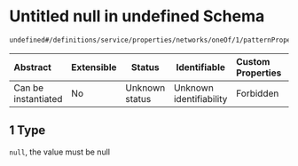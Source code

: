 # Untitled null in undefined Schema

```txt
undefined#/definitions/service/properties/networks/oneOf/1/patternProperties/^[a-zA-Z0-9._-]+$/oneOf/1
```




| Abstract            | Extensible | Status         | Identifiable            | Custom Properties | Additional Properties | Access Restrictions | Defined In                                                                  |
| :------------------ | ---------- | -------------- | ----------------------- | :---------------- | --------------------- | ------------------- | --------------------------------------------------------------------------- |
| Can be instantiated | No         | Unknown status | Unknown identifiability | Forbidden         | Allowed               | none                | [config_schema_v3.9.json\*](config_schema_v3.9.json "open original schema") |

## 1 Type

`null`, the value must be null
